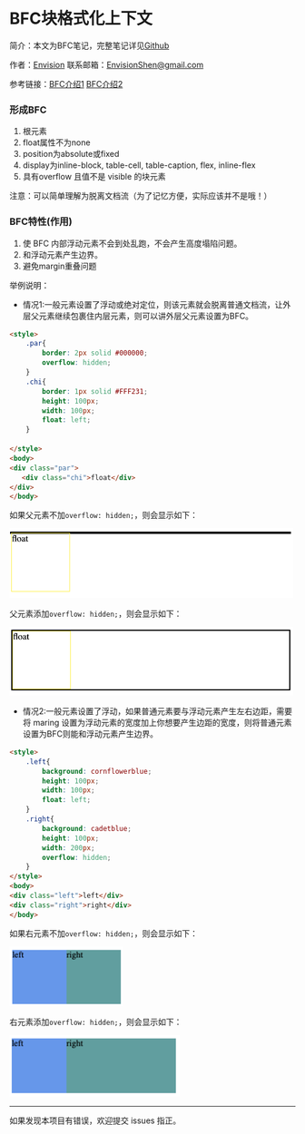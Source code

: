 # BFC块格式化上下文

简介：本文为BFC笔记，完整笔记详见[Github](https://github.com/MrEnvision/Front-end_learning_notes)

作者：[Envision](https://github.com/MrEnvision)         联系邮箱：[EnvisionShen@gmail.com](mailto:EnvisionShen@gmail.com)

参考链接：[BFC介绍1](https://www.cnblogs.com/dojo-lzz/p/3999013.html)  [BFC介绍2](https://www.jianshu.com/p/0d713b32cd0d)



### 形成BFC

1. 根元素
2. float属性不为none
3. position为absolute或fixed
4. display为inline-block, table-cell, table-caption, flex, inline-flex
5. 具有overflow 且值不是 visible 的块元素

注意：可以简单理解为脱离文档流（为了记忆方便，实际应该并不是哦！）



### BFC特性(作用)

1. 使 BFC 内部浮动元素不会到处乱跑，不会产生高度塌陷问题。
2. 和浮动元素产生边界。
3. 避免margin重叠问题

举例说明：

- 情况1:一般元素设置了浮动或绝对定位，则该元素就会脱离普通文档流，让外层父元素继续包裹住内层元素，则可以讲外层父元素设置为BFC。

```html
<style>
    .par{
        border: 2px solid #000000;
        overflow: hidden;
    }
    .chi{
        border: 1px solid #FFF231;
        height: 100px;
        width: 100px;
        float: left;
    }

</style>
<body>
<div class="par">
   <div class="chi">float</div>
</div>
</body>
```

如果父元素不加`overflow: hidden;`，则会显示如下：

<img src='img/pic7.png' width='500'>

父元素添加`overflow: hidden;`，则会显示如下：

<img src='img/pic8.png' width='500'>

- 情况2:一般元素设置了浮动，如果普通元素要与浮动元素产生左右边距，需要将 maring 设置为浮动元素的宽度加上你想要产生边距的宽度，则将普通元素设置为BFC则能和浮动元素产生边界。

```html
<style>
    .left{
        background: cornflowerblue;
        height: 100px;
        width: 100px;
        float: left;
    }
    .right{
        background: cadetblue;
        height: 100px;
        width: 200px;
        overflow: hidden;
    }
</style>
<body>
<div class="left">left</div>
<div class="right">right</div>
</body>
```

如果右元素不加`overflow: hidden;`，则会显示如下：

<img src='img/pic9.png' width='200'>

右元素添加`overflow: hidden;`，则会显示如下：

<img src='img/pic10.png' width='300'>



------

如果发现本项目有错误，欢迎提交 issues 指正。
